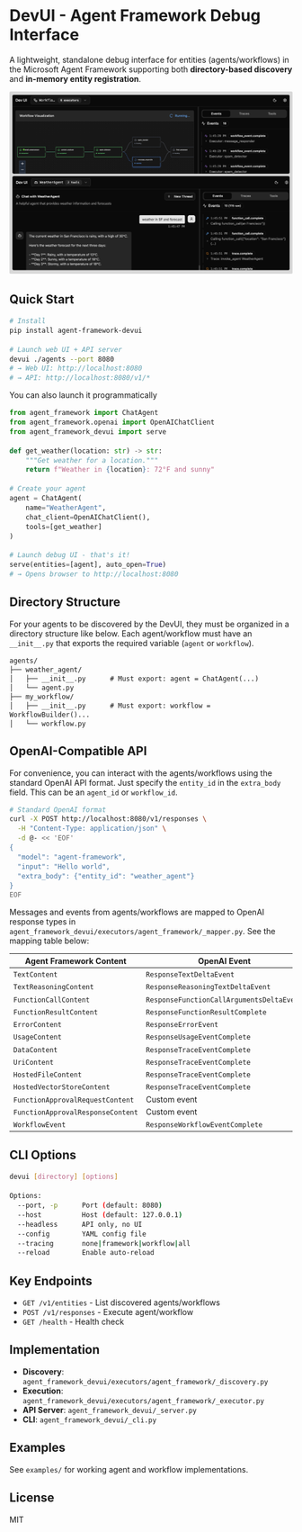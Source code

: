 # DevUI - Agent Framework Debug Interface

A lightweight, standalone debug interface for entities (agents/workflows) in the Microsoft Agent Framework supporting both **directory-based discovery** and **in-memory entity registration**.

![DevUI Screenshot](./docs/devuiscreen.png)

## Quick Start

```bash
# Install
pip install agent-framework-devui

# Launch web UI + API server
devui ./agents --port 8080
# → Web UI: http://localhost:8080
# → API: http://localhost:8080/v1/*
```

You can also launch it programmatically

```python
from agent_framework import ChatAgent
from agent_framework.openai import OpenAIChatClient
from agent_framework_devui import serve

def get_weather(location: str) -> str:
    """Get weather for a location."""
    return f"Weather in {location}: 72°F and sunny"

# Create your agent
agent = ChatAgent(
    name="WeatherAgent",
    chat_client=OpenAIChatClient(),
    tools=[get_weather]
)

# Launch debug UI - that's it!
serve(entities=[agent], auto_open=True)
# → Opens browser to http://localhost:8080
```

## Directory Structure

For your agents to be discovered by the DevUI, they must be organized in a directory structure like below. Each agent/workflow must have an `__init__.py` that exports the required variable (`agent` or `workflow`).

```
agents/
├── weather_agent/
│   ├── __init__.py      # Must export: agent = ChatAgent(...)
│   └── agent.py
├── my_workflow/
│   ├── __init__.py      # Must export: workflow = WorkflowBuilder()...
│   └── workflow.py
```

## OpenAI-Compatible API

For convenience, you can interact with the agents/workflows using the standard OpenAI API format. Just specify the `entity_id` in the `extra_body` field. This can be an `agent_id` or `workflow_id`.

```bash
# Standard OpenAI format
curl -X POST http://localhost:8080/v1/responses \
  -H "Content-Type: application/json" \
  -d @- << 'EOF'
{
  "model": "agent-framework", 
  "input": "Hello world",
  "extra_body": {"entity_id": "weather_agent"}
}
EOF
```

Messages and events from agents/workflows are mapped to OpenAI response types in `agent_framework_devui/executors/agent_framework/_mapper.py`. See the mapping table below:

| Agent Framework Content | OpenAI Event | Type |
|-------------------------|--------------|------|
| `TextContent` | `ResponseTextDeltaEvent` | Official |
| `TextReasoningContent` | `ResponseReasoningTextDeltaEvent` | Official |
| `FunctionCallContent` | `ResponseFunctionCallArgumentsDeltaEvent` | Official |
| `FunctionResultContent` | `ResponseFunctionResultComplete` | Custom |
| `ErrorContent` | `ResponseErrorEvent` | Official |
| `UsageContent` | `ResponseUsageEventComplete` | Custom |
| `DataContent` | `ResponseTraceEventComplete` | Custom |
| `UriContent` | `ResponseTraceEventComplete` | Custom |
| `HostedFileContent` | `ResponseTraceEventComplete` | Custom |
| `HostedVectorStoreContent` | `ResponseTraceEventComplete` | Custom |
| `FunctionApprovalRequestContent` | Custom event | Custom |
| `FunctionApprovalResponseContent` | Custom event | Custom |
| `WorkflowEvent` | `ResponseWorkflowEventComplete` | Custom |

## CLI Options

```bash
devui [directory] [options]

Options:
  --port, -p      Port (default: 8080)
  --host          Host (default: 127.0.0.1)
  --headless      API only, no UI
  --config        YAML config file
  --tracing       none|framework|workflow|all
  --reload        Enable auto-reload
```

## Key Endpoints

- `GET /v1/entities` - List discovered agents/workflows
- `POST /v1/responses` - Execute agent/workflow
- `GET /health` - Health check

## Implementation

- **Discovery**: `agent_framework_devui/executors/agent_framework/_discovery.py`
- **Execution**: `agent_framework_devui/executors/agent_framework/_executor.py`
- **API Server**: `agent_framework_devui/_server.py`
- **CLI**: `agent_framework_devui/_cli.py`

## Examples

See `examples/` for working agent and workflow implementations.

## License

MIT

